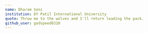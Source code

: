 ```yaml
---
name: Dharam Soni
institution: DY Patil International University
quote: Throw me to the wolves and I'll return leading the pack.
github_user: godspeed0310
---
```

